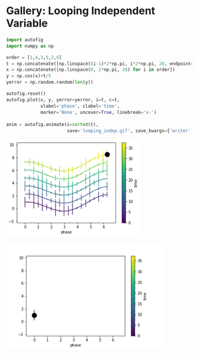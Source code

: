 
# Gallery: Looping Independent Variable


```python
import autofig
import numpy as np
```


```python
order = [1,4,3,5,2,6]
t = np.concatenate([np.linspace((i-1)*2*np.pi, i*2*np.pi, 20, endpoint=False) for i in order])
x = np.concatenate([np.linspace(0, 2*np.pi, 20) for i in order])
y = np.cos(x)+t/5
yerror = np.random.random(len(y))
```


```python
autofig.reset()
autofig.plot(x, y, yerror=yerror, i=t, c=t, 
             xlabel='phase', clabel='time',
             marker='None', uncover=True, linebreak='x-')

anim = autofig.animate(i=sorted(t), 
                       save='looping_indep.gif', save_kwargs={'writer': 'imagemagick'})
```


![png](looping_indep_files/looping_indep_3_0.png)


![animation](looping_indep.gif)


```python

```
